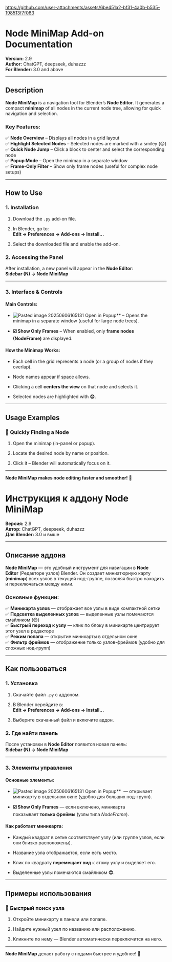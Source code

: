 

https://github.com/user-attachments/assets/6be451a2-bf31-4a0b-b535-198513f7f083


# **Node MiniMap Add-on Documentation**

**Version:** 2.9  
**Author:** ChatGPT, deepseek, duhazzz  
**For Blender:** 3.0 and above

---

## **Description**

**Node MiniMap** is a navigation tool for Blender’s **Node Editor**. It generates a compact **minimap** of all nodes in the current node tree, allowing for quick navigation and selection.

### **Key Features:**

✅ **Node Overview** – Displays all nodes in a grid layout  
✅ **Highlight Selected Nodes** – Selected nodes are marked with a smiley (😊)  
✅ **Quick Node Jump** – Click a block to center and select the corresponding node  
✅ **Popup Mode** – Open the minimap in a separate window  
✅ **Frame-Only Filter** – Show only frame nodes (useful for complex node setups)

---

## **How to Use**

### **1. Installation**

1. Download the `.py` add-on file.
    
2. In Blender, go to:  
    **Edit → Preferences → Add-ons → Install...**
    
3. Select the downloaded file and enable the add-on.
    

### **2. Accessing the Panel**

After installation, a new panel will appear in the **Node Editor**:  
**Sidebar (N) → Node MiniMap**

---

### **3. Interface & Controls**

#### **Main Controls:**

- ![Pasted image 20250606165131](https://github.com/user-attachments/assets/6c2af0a0-0429-4fba-bc7c-5b43ae14e3eb) Open in Popup** – Opens the minimap in a separate window (useful for large node trees).
    
- **☑️ Show Only Frames** – When enabled, only **frame nodes (NodeFrame)** are displayed.
    

#### **How the Minimap Works:**

- Each cell in the grid represents a node (or a group of nodes if they overlap).
    
- Node names appear if space allows.
    
- Clicking a cell **centers the view** on that node and selects it.
    
- Selected nodes are highlighted with **😊**.
    

---

## **Usage Examples**

### **🔹 Quickly Finding a Node**

1. Open the minimap (in-panel or popup).
    
2. Locate the desired node by name or position.
    
3. Click it – Blender will automatically focus on it.
    

---

**Node MiniMap makes node editing faster and smoother!** 🚀


# **Инструкция к аддону Node MiniMap**

**Версия:** 2.9  
**Автор:** ChatGPT, deepseek, duhazzz  
**Для Blender:** 3.0 и выше

---

## **Описание аддона**

**Node MiniMap** — это удобный инструмент для навигации в **Node Editor** (Редакторе узлов) Blender. Он создает миниатюрную карту (**minimap**) всех узлов в текущей нод-группе, позволяя быстро находить и переключаться между ними.

### **Основные функции:**

✅ **Миникарта узлов** — отображает все узлы в виде компактной сетки  
✅ **Подсветка выделенных узлов** — выделенные узлы помечаются смайликом (😊)  
✅ **Быстрый переход к узлу** — клик по блоку в миникарте центрирует этот узел в редакторе  
✅ **Режим попапа** — открытие миникарты в отдельном окне  
✅ **Фильтр фреймов** — отображение только узлов-фреймов (удобно для сложных нод-групп)

---

## **Как пользоваться**

### **1. Установка**

1. Скачайте файл `.py` с аддоном.
    
2. В Blender перейдите в:  
    **Edit → Preferences → Add-ons → Install...**
    
3. Выберите скачанный файл и включите аддон.
    

### **2. Где найти панель**

После установки в **Node Editor** появится новая панель:  
**Sidebar (N) → Node MiniMap**

---

### **3. Элементы управления**

#### **Основные элементы:**

- ![Pasted image 20250606165131](https://github.com/user-attachments/assets/6c2af0a0-0429-4fba-bc7c-5b43ae14e3eb) Open in Popup** 
— открывает миникарту в отдельном окне (удобно для больших нод-групп).
    
- **☑️ Show Only Frames** — если включено, миникарта показывает **только фреймы** (узлы типа _NodeFrame_).
    

#### **Как работает миникарта:**

- Каждый квадрат в сетке соответствует узлу (или группе узлов, если они близко расположены).
    
- Название узла отображается, если есть место.
    
- Клик по квадрату **перемещает вид** к этому узлу и выделяет его.
    
- Выделенные узлы помечаются смайликом **😊**.
    

---

## **Примеры использования**

### **🔹 Быстрый поиск узла**

1. Откройте миникарту в панели или попапе.
    
2. Найдите нужный узел по названию или расположению.
    
3. Кликните по нему — Blender автоматически переключится на него.
    

---

**Node MiniMap** делает работу с нодами быстрее и удобнее! 🚀
